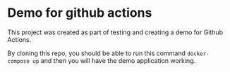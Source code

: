 # Demo for github actions

This project was created as part of testing and creating a demo for Github Actions. 

By cloning this repo, you should be able to run this command `docker-compose up` and then you will have the demo application working. 
